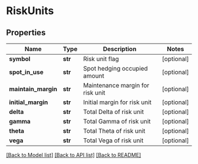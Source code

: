 # RiskUnits

## Properties
Name | Type | Description | Notes
------------ | ------------- | ------------- | -------------
**symbol** | **str** | Risk unit flag | [optional] 
**spot_in_use** | **str** | Spot hedging occupied amount | [optional] 
**maintain_margin** | **str** | Maintenance margin for risk unit | [optional] 
**initial_margin** | **str** | Initial margin for risk unit | [optional] 
**delta** | **str** | Total Delta of risk unit | [optional] 
**gamma** | **str** | Total Gamma of risk unit | [optional] 
**theta** | **str** | Total Theta of risk unit | [optional] 
**vega** | **str** | Total Vega of risk unit | [optional] 

[[Back to Model list]](../README.md#documentation-for-models) [[Back to API list]](../README.md#documentation-for-api-endpoints) [[Back to README]](../README.md)


